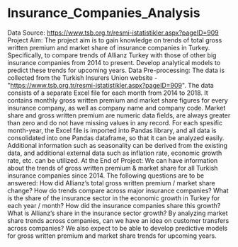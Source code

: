 # Insurance_Companies_Analysis

Data Source: https://www.tsb.org.tr/resmi-istatistikler.aspx?pageID=909
Project Aim:  The project aim is to gain knowledge on trends of total gross written premium and market share of insurance companies in Turkey.  Specifically, to compare trends of Allianz Turkey with those of other big insurance companies from 2014 to present.  Develop analytical models to predict these trends for upcoming years.
Data Pre-processing: The data is collected from the Turkish Insurers Union website - "https://www.tsb.org.tr/resmi-istatistikler.aspx?pageID=909".  The data consists of a separate Excel file for each month from 2014 to 2018.  It contains monthly gross written premium and market share figures for every insurance company, as well as company name and company code. Market share and gross written premium are numeric data fields, are always greater than zero and do not have missing values in any record.
For each spesific month-year, the Excel file is imported into Pandas library, and all data is consolidated into one Pandas dataframe, so that it can be analyzed easily.
Additional information such as seasonality can be derived from the existing data, and additional external data such as inflation rate, economic growth rate, etc. can be utilized.
At the End of Project:  We can have information about the trends of gross written premium & market share for all Turkish insurance companies since 2014. The following questions are to be answered: How did Allianz’s total gross written premium / market share change? How do trends compare across major insurance companies? What is the share of the insurance sector in the economic growth in Turkey for each year / month? How did the insurance companies share this growth? What is Allianz’s share in the insurance sector growth? By analyzing market share trends across companies, can we have an idea on customer transfers across companies? We also expect to be able to develop predictive models for gross written premium and market share trends for upcoming years. 

